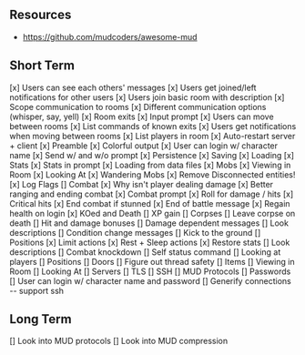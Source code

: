 ## Resources
* https://github.com/mudcoders/awesome-mud

## Short Term
[x] Users can see each others' messages
[x] Users get joined/left notifications for other users
[x] Users join basic room with description
[x] Scope communication to rooms
[x] Different communication options (whisper, say, yell)
[x] Room exits
[x] Input prompt
[x] Users can move between rooms
[x] List commands of known exits
[x] Users get notifications when moving between rooms
[x] List players in room
[x] Auto-restart server + client
[x] Preamble
[x] Colorful output 
[x] User can login w/ character name
[x] Send w/ and w/o prompt
[x] Persistence
    [x] Saving
    [x] Loading
[x] Stats
[x] Stats in prompt
[x] Loading from data files
[x] Mobs
    [x] Viewing in Room
    [x] Looking At
[x] Wandering Mobs
[x] Remove Disconnected entities!
[x] Log Flags
[] Combat
    [x] Why isn't player dealing damage 
    [x] Better ranging and ending combat
    [x] Combat prompt
    [x] Roll for damage / hits
    [x] Critical hits
    [x] End combat if stunned
    [x] End of battle message
    [x] Regain health on login
    [x] KOed and Death
    [] XP gain
    [] Corpses
    [] Leave corpse on death
    [] Hit and damage bonuses
    [] Damage dependent messages
    [] Look descriptions
    [] Condition change messages
    [] Kick to the ground
[] Positions
    [x] Limit actions
    [x] Rest + Sleep actions
        [x] Restore stats
    [] Look descriptions
    [] Combat knockdown
[] Self status command
[] Looking at players
[] Positions
[] Doors
[] Figure out thread safety
[] Items
    [] Viewing in Room
    [] Looking At
[] Servers
    [] TLS
    [] SSH
    [] MUD Protocols
[] Passwords
[] User can login w/ character name and password
[] Generify connections -- support ssh

## Long Term
[] Look into MUD protocols
[] Look into MUD compression